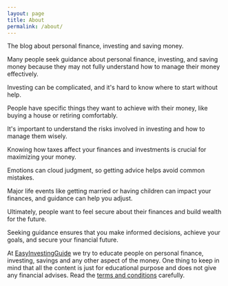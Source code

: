 ```yaml
---
layout: page
title: About
permalink: /about/
---
```


The blog about personal finance, investing and saving money.

Many people seek guidance about personal finance, investing, and saving money because they may not fully understand how to manage their money effectively. 

Investing can be complicated, and it's hard to know where to start without help.

People have specific things they want to achieve with their money, like buying a house or retiring comfortably. 

It's important to understand the risks involved in investing and how to manage them wisely. 

Knowing how taxes affect your finances and investments is crucial for maximizing your money. 

Emotions can cloud judgment, so getting advice helps avoid common mistakes. 

Major life events like getting married or having children can impact your finances, and guidance can help you adjust. 

Ultimately, people want to feel secure about their finances and build wealth for the future. 

Seeking guidance ensures that you make informed decisions, achieve your goals, and secure your financial future.

At [EasyInvestingGuide](https://easyinvestingguide.com) we try to educate people on personal finance, investing, savings and any other aspect of the money. One thing to keep in mind that all the content is just for educational purpose and does not give any financial advises. Read the [terms and conditions](/terms) carefully.

